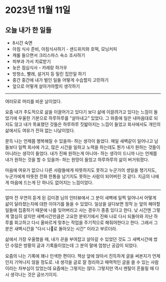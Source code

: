 # 2023년 11월 11일

## 오늘 내가 한 일들&#x20;

* 8시간 숙면&#x20;
* 아침 식사 준비, 아침식사하기 - 샌드위치와 호떡, 모닝커피&#x20;
* 캐롤 들으면서 크리스마스 숙소 조사하기&#x20;
* 피부과 가서 치료받기&#x20;
* 늦은 점심식사 - 카레랑 하가우&#x20;
* 방청소, 빨래, 설거지 등 밀린 집안일 하기&#x20;
* 중간 중간에 내가 벌인 일들 어떻게 수습할지 고민하기&#x20;
* 앞으로 어떻게 살아가야할지 생각하기&#x20;

***

여러모로 머리를 비운 날이었다.&#x20;

요즘 내가 주도적으로 삶을 이끌어가고 있다기 보다 삶에 이끌려가고 있다는 느낌이 들었기에 우울한 기분으로 하루하루를 "살아내고" 있었다. 그 와중에 일은 내마음대로 되지도 않고 내가 목표했던 것들은 하루하루 짓밟아지는 느낌이 들었고 회사에서도 개인의 삶에서도 여유가 전혀 없는 나날이었다.&#x20;

문득 나는 언제쯤 행복해질 수 있을까- 하는 생각이 들었다. 매일 새벽같이 일어나고 남들보다 일찍 회사에 가고, 많은 시간을 일하고 노력을 하는데도 뭔가 내가 원하는 것들이 아니라는 생각이 들었다. 내가 진짜 원하는게 아니야- 하는 생각이 드니까 나는 언제쯤 내가 원하는 것을 할 수 있을까- 하는 원망이 들었고 하루하루의 삶이 버거워졌다.&#x20;

마음에 여유가 없으니 다른 사람들에게 따뜻하지도 못하고 누군가의 생일을 챙기지도, 누군가에게 따뜻한 전화 한통을 남기지도 못하는 사람이 되어버린 것 같다. 지금의 나에게 마음에 드는게 단 하나도 없어지는 느낌이었다.&#x20;

***

얼마 전 우연히 듣게 된 김미경 님의 인터뷰에서 그 분이 새벽에 일찍 일어나서 어떻게 삶이 달라졌는지에 대한 이야기를 들을 수 있었다. 일상을 살다보면 정작 눈 앞의 해야할 일들에 집중하기 때문에 나를 잊어버리고 사는 경우가 종종 있다고 한다. 낮 시간엔 그렇게 열심히 살지만 새벽시간만큼은 고요한 분위기에서 진짜 나로 다시 되돌아와 지난 하루를 회고하고 다시 올바르게 맞추는 작업을 주기적으로 해줘야한다고 한다. 그래서 그 분은 새벽시간을 "다시 나로 돌아오는 시간" 이라고 부르더라.&#x20;

삶에서 가장 우울했을 때, 내가 끈을 부여잡고 살아갈 수 있었던 것도 그 새벽시간에 썼던 수많은 방황의 글과 기록들이었는데 그 분의 말에 엄청난 공감이 되었다.&#x20;

요즘의 나는 기록에 꽤나 인색한 편이다. 책상 앞에 앉아서 진득하게 글을 써본지가 언제인지 기억나지 않을 정도로. 내 생각을 글로 잘 정리하고 매력적인 글을 쓸 수 있는 사람이라는 자부심이 있었는데 요즘에는 그렇지는 않다. 그렇지만 역시 멘탈이 흔들릴 때 다시 생각나는 것은 글쓰기이지.&#x20;
